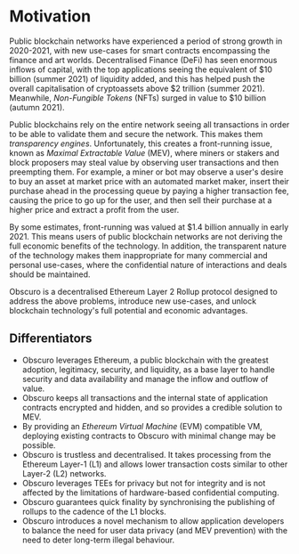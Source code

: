 # Motivation
Public blockchain networks have experienced a period of strong growth in 2020-2021, with new use-cases for smart contracts encompassing the finance and art worlds. Decentralised Finance (DeFi) has seen enormous inflows of capital, with the top applications seeing the equivalent of $10 billion (summer 2021) of liquidity added, and this has helped push the overall capitalisation of cryptoassets above $2 trillion (summer 2021). Meanwhile, _Non-Fungible Tokens_ (NFTs) surged in value to $10 billion (autumn 2021).

Public blockchains rely on the entire network seeing all transactions in order to be able to validate them and secure the network. This makes them _transparency engines_. Unfortunately, this creates a front-running issue, known as _Maximal Extractable Value_ (MEV), where miners or stakers and block proposers may steal value by observing user transactions and then preempting them. For example, a miner or bot may observe a user's desire to buy an asset at market price with an automated market maker, insert their purchase ahead in the processing queue by paying a higher transaction fee, causing the price to go up for the user, and then sell their purchase at a higher price and extract a profit from the user.

By some estimates, front-running was valued at $1.4 billion annually in early 2021. This means users of public blockchain networks are not deriving the full economic benefits of the technology. In addition, the transparent nature of the technology makes them inappropriate for many commercial and personal use-cases, where the confidential nature of interactions and deals should be maintained.

Obscuro is a decentralised Ethereum Layer 2 Rollup protocol designed to address the above problems, introduce new use-cases, and unlock blockchain technology's full potential and economic advantages.

## Differentiators
* Obscuro leverages Ethereum, a public blockchain with the greatest adoption,  legitimacy, security, and liquidity, as a base layer to handle security and data availability and manage the inflow and outflow of value.
* Obscuro keeps all transactions and the internal state of application contracts encrypted and hidden, and so provides a credible solution to MEV.
* By providing an _Ethereum Virtual Machine_ (EVM) compatible VM, deploying existing contracts to Obscuro with minimal change may be possible.
* Obscuro is trustless and decentralised. It takes processing from the Ethereum Layer-1 (L1) and allows lower transaction costs similar to other Layer-2 (L2) networks.
* Obscuro leverages TEEs for privacy but not for integrity and is not affected by the limitations of hardware-based confidential computing.
* Obscuro guarantees quick finality by synchronising the publishing of rollups to the cadence of the L1 blocks. 
* Obscuro introduces a novel mechanism to allow application developers to balance the need for user data privacy (and MEV prevention) with the need to deter long-term illegal behaviour.
